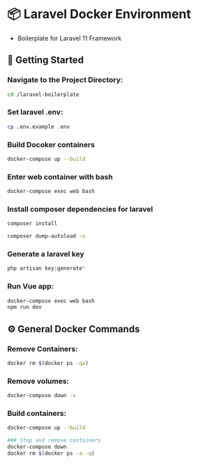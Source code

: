 # 📦 Laravel Docker Environment

- Boilerplate for Laravel 11 Framework

## 🚀 Getting Started

### Navigate to the Project Directory:
```bash
cd /laravel-boilerplate
```

### Set laravel .env:
```bash
cp .env.example .env
```

### Build Docoker containers
```bash
docker-compose up --build
```

### Enter web container with bash
```bash
docker-compose exec web bash
```

### Install composer dependencies for laravel
```bash
composer install

composer dump-autoload -o
```
### Generate a laravel key
```bash
php artisan key:generate"
```

### Run Vue app:
```bash
docker-compose exec web bash
npm run dev
```


## ⚙️ General Docker Commands

### Remove Containers:
```bash
docker rm $(docker ps -qa)
```

### Remove volumes:
```bash
docker-compose down -v
```

### Build containers:
```bash
docker-compose up --build
```

```bash
### Stop and remove containers
docker-compose down
docker rm $(docker ps -a -q)
```
